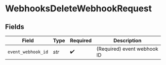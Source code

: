 # WebhooksDeleteWebhookRequest


## Fields

| Field                       | Type                        | Required                    | Description                 |
| --------------------------- | --------------------------- | --------------------------- | --------------------------- |
| `event_webhook_id`          | *str*                       | :heavy_check_mark:          | (Required) event webhook ID |